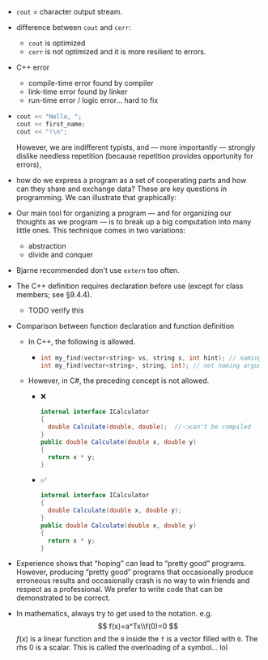 - `cout` = character output stream.
- difference between `cout` and `cerr`:
	- `cout` is optimized
	- `cerr` is not optimized and it is more resilient to errors.
- C++ error
	- compile-time error found by compiler
	- link-time error found by linker
	- run-time error / logic error... hard to fix
- ``` c++
  cout << "Hello, ";
  cout << first_name;
  cout << "!\n";
  ``` 
  
  However, we are indifferent typists, and — more importantly — strongly dislike
  needless repetition (because repetition provides opportunity for errors),
- how do we express a program as a set of cooperating parts and how can they share and exchange data? These are key questions in programming. We can illustrate that graphically:
- Our main tool for organizing a program — and for organizing our thoughts
  as we program — is to break up a big computation into many little ones. This
  technique comes in two variations:
	- abstraction
	- divide and conquer
- Bjarne recommended don't use `extern` too often.
- The C++ definition requires declaration before use (except for class members; see §9.4.4).
	- TODO verify this
- Comparison between function declaration and function definition
	- In C++, the following is allowed.
		- ``` c++
		  int my_find(vector<string> vs, string s, int hint); // naming arguments
		  int my_find(vector<string>, string, int); // not naming arguments
		  ```
	- However, in C#, the preceding concept is not allowed.
		- ❌
		  
		  ``` c#
		  internal interface ICalculator
		  {
		    double Calculate(double, double);  //👈can't be compiled
		  }
		  public double Calculate(double x, double y)
		  {
		    return x * y;
		  }
		  ```
		- ✅
		  ``` c#
		  internal interface ICalculator
		  {
		    double Calculate(double x, double y);
		  }
		  public double Calculate(double x, double y)
		  {
		    return x * y;
		  }
		  ```
- Experience shows that “hoping” can lead to “pretty good” programs. However, producing “pretty good” programs that occasionally produce erroneous results and occasionally crash is no way to win friends and respect as a professional. We prefer to write code that can be demonstrated to be correct.
- In mathematics, always try to get used to the notation. e.g.
  $$
  f(x)=a^Tx\\f(0)=0
  $$
  $f(x)$ is a linear function and the `0` inside the `f` is a vector filled with `0`. The rhs 0 is a scalar. This is called the overloading of a symbol... lol
